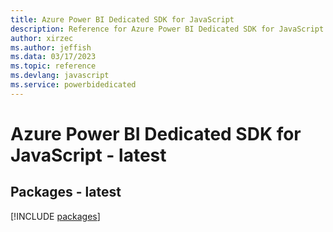 ```yaml
---
title: Azure Power BI Dedicated SDK for JavaScript
description: Reference for Azure Power BI Dedicated SDK for JavaScript
author: xirzec
ms.author: jeffish
ms.data: 03/17/2023
ms.topic: reference
ms.devlang: javascript
ms.service: powerbidedicated
---
```

# Azure Power BI Dedicated SDK for JavaScript - latest
## Packages - latest
[!INCLUDE [packages](power-bi-dedicated-index.md)]